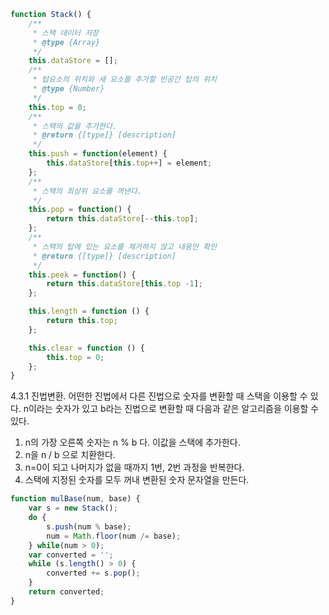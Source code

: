 ```js
function Stack() {
    /**
     * 스택 데이터 저장
     * @type {Array}
     */
    this.dataStore = [];
    /**
     * 탑요소의 위치와 새 요소를 추가할 빈공간 탑의 위치
     * @type {Number}
     */
    this.top = 0;
    /**
     * 스택의 값을 추가한다.
     * @return {[type]} [description]
     */
    this.push = function(element) {
        this.dataStore[this.top++] = element;
    };
    /**
     * 스택의 최상위 요소를 꺼낸다.
     */
    this.pop = function() {
        return this.dataStore[--this.top];
    };
    /**
     * 스택의 탑에 있는 요소를 제거하지 않고 내용만 확인
     * @return {[type]} [description]
     */
    this.peek = function() {
        return this.dataStore[this.top -1];
    };

    this.length = function () {
        return this.top;
    };

    this.clear = function () {
        this.top = 0;
    };
}
```

4.3.1 진법변환.
어떤한 진법에서 다른 진법으로 숫자를 변환할 때 스택을 이용할 수 있다. n이라는 숫자가 있고
b라는 진법으로 변환할 때 다음과 같은 알고리즘을 이용할 수 있다.
1. n의 가장 오른쪽 숫자는 n % b 다. 이값을 스택에 추가한다.
2. n을 n / b 으로 치환한다.
3. n=0이 되고 나머지가 없을 때까지 1번, 2번 과정을 반복한다.
4. 스택에 지정된 숫자를 모두 꺼내 변환된 숫자 문자열을 만든다.

```js
function mulBase(num, base) {
    var s = new Stack();
    do {
        s.push(num % base);
        num = Math.floor(num /= base);
    } while(num > 0);
    var converted = '';
    while (s.length() > 0) {
        converted += s.pop();
    }
    return converted;
}
```
